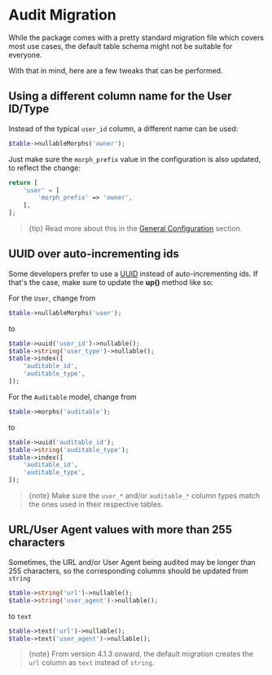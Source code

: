 # Audit Migration
While the package comes with a pretty standard migration file which covers most use cases, the default table schema might not be suitable for everyone.

With that in mind, here are a few tweaks that can be performed.

## Using a different column name for the User ID/Type
Instead of the typical `user_id` column, a different name can be used:

```php
$table->nullableMorphs('owner');
```

Just make sure the `morph_prefix` value in the configuration is also updated, to reflect the change:

```php
return [
    'user' = [
        'morph_prefix' => 'owner',
    ],
];
```

> {tip} Read more about this in the [General Configuration](general-configuration) section.

## UUID over auto-incrementing ids
Some developers prefer to use a [UUID](https://en.wikipedia.org/wiki/Universally_unique_identifier) instead of auto-incrementing ids.
If that's the case, make sure to update the **up()** method like so:

For the `User`, change from
```php
$table->nullableMorphs('user');
```

to

```php
$table->uuid('user_id')->nullable();
$table->string('user_type')->nullable();
$table->index([
    'auditable_id', 
    'auditable_type',
]);
```

For the `Auditable` model, change from
```php
$table->morphs('auditable');
```

to

```php
$table->uuid('auditable_id');
$table->string('auditable_type');
$table->index([
    'auditable_id', 
    'auditable_type',
]);
```

> {note} Make sure the `user_*` and/or `auditable_*` column types match the ones used in their respective tables.

## URL/User Agent values with more than 255 characters
Sometimes, the URL and/or User Agent being audited may be longer than 255 characters, so the corresponding columns should be updated from `string`

```php
$table->string('url')->nullable();
$table->string('user_agent')->nullable();
```

to `text`

```php
$table->text('url')->nullable();
$table->text('user_agent')->nullable();
```

> {note} From version 4.1.3 onward, the default migration creates the `url` column as `text` instead of `string`.
